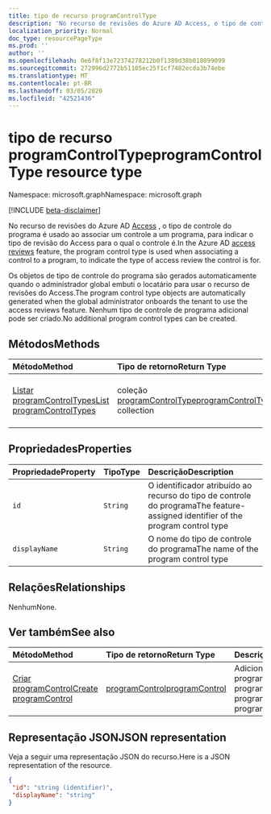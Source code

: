 ```yaml
---
title: tipo de recurso programControlType
description: 'No recurso de revisões do Azure AD Access, o tipo de controle do programa é usado ao associar um controle a um programa, para indicar o tipo de revisão do Access para o qual o controle é.  '
localization_priority: Normal
doc_type: resourcePageType
ms.prod: ''
author: ''
ms.openlocfilehash: 0e6f8f13e72374278212b0f1389d38b018099099
ms.sourcegitcommit: 272996d2772b51105ec25f1cf7482ecda3b74ebe
ms.translationtype: MT
ms.contentlocale: pt-BR
ms.lasthandoff: 03/05/2020
ms.locfileid: "42521436"
---
```

# <a name="programcontroltype-resource-type"></a><span data-ttu-id="146a9-103">tipo de recurso programControlType</span><span class="sxs-lookup"><span data-stu-id="146a9-103">programControlType resource type</span></span>

<span data-ttu-id="146a9-104">Namespace: microsoft.graph</span><span class="sxs-lookup"><span data-stu-id="146a9-104">Namespace: microsoft.graph</span></span>

[!INCLUDE [beta-disclaimer](../../includes/beta-disclaimer.md)]

<span data-ttu-id="146a9-105">No recurso de revisões do Azure AD [Access](accessreviews-root.md) , o tipo de controle do programa é usado ao associar um controle a um programa, para indicar o tipo de revisão do Access para o qual o controle é.</span><span class="sxs-lookup"><span data-stu-id="146a9-105">In the Azure AD [access reviews](accessreviews-root.md) feature, the program control type is used when associating a control to a program, to indicate the type of access review the control is for.</span></span>  

<span data-ttu-id="146a9-106">Os objetos de tipo de controle do programa são gerados automaticamente quando o administrador global embuti o locatário para usar o recurso de revisões do Access.</span><span class="sxs-lookup"><span data-stu-id="146a9-106">The program control type objects are automatically generated when the global administrator onboards the tenant to use the access reviews feature.</span></span>  <span data-ttu-id="146a9-107">Nenhum tipo de controle de programa adicional pode ser criado.</span><span class="sxs-lookup"><span data-stu-id="146a9-107">No additional program control types can be created.</span></span>


## <a name="methods"></a><span data-ttu-id="146a9-108">Métodos</span><span class="sxs-lookup"><span data-stu-id="146a9-108">Methods</span></span>

| <span data-ttu-id="146a9-109">Método</span><span class="sxs-lookup"><span data-stu-id="146a9-109">Method</span></span>           | <span data-ttu-id="146a9-110">Tipo de retorno</span><span class="sxs-lookup"><span data-stu-id="146a9-110">Return Type</span></span>    |<span data-ttu-id="146a9-111">Descrição</span><span class="sxs-lookup"><span data-stu-id="146a9-111">Description</span></span>|
|:---------------|:--------|:----------|
|[<span data-ttu-id="146a9-112">Listar programControlTypes</span><span class="sxs-lookup"><span data-stu-id="146a9-112">List programControlTypes</span></span>](../api/programcontroltype-list.md) | <span data-ttu-id="146a9-113">coleção [programControlType](programcontroltype.md)</span><span class="sxs-lookup"><span data-stu-id="146a9-113">[programControlType](programcontroltype.md) collection</span></span>| <span data-ttu-id="146a9-114">Listar tipos de controle de programa.</span><span class="sxs-lookup"><span data-stu-id="146a9-114">List program control types.</span></span> |

## <a name="properties"></a><span data-ttu-id="146a9-115">Propriedades</span><span class="sxs-lookup"><span data-stu-id="146a9-115">Properties</span></span>
| <span data-ttu-id="146a9-116">Propriedade</span><span class="sxs-lookup"><span data-stu-id="146a9-116">Property</span></span>     | <span data-ttu-id="146a9-117">Tipo</span><span class="sxs-lookup"><span data-stu-id="146a9-117">Type</span></span>   |<span data-ttu-id="146a9-118">Descrição</span><span class="sxs-lookup"><span data-stu-id="146a9-118">Description</span></span>|
|:---------------|:--------|:----------|
| `id`                     |`String`                | <span data-ttu-id="146a9-119">O identificador atribuído ao recurso do tipo de controle do programa</span><span class="sxs-lookup"><span data-stu-id="146a9-119">The feature-assigned identifier of the program control type</span></span>                                      |
| `displayName`            |`String`                | <span data-ttu-id="146a9-120">O nome do tipo de controle do programa</span><span class="sxs-lookup"><span data-stu-id="146a9-120">The name of the program control type</span></span>                                                             |


## <a name="relationships"></a><span data-ttu-id="146a9-121">Relações</span><span class="sxs-lookup"><span data-stu-id="146a9-121">Relationships</span></span>

<span data-ttu-id="146a9-122">Nenhum</span><span class="sxs-lookup"><span data-stu-id="146a9-122">None.</span></span>


## <a name="see-also"></a><span data-ttu-id="146a9-123">Ver também</span><span class="sxs-lookup"><span data-stu-id="146a9-123">See also</span></span>

| <span data-ttu-id="146a9-124">Método</span><span class="sxs-lookup"><span data-stu-id="146a9-124">Method</span></span>           | <span data-ttu-id="146a9-125">Tipo de retorno</span><span class="sxs-lookup"><span data-stu-id="146a9-125">Return Type</span></span>    |<span data-ttu-id="146a9-126">Descrição</span><span class="sxs-lookup"><span data-stu-id="146a9-126">Description</span></span>|
|:---------------|:--------|:----------|
|[<span data-ttu-id="146a9-127">Criar programControl</span><span class="sxs-lookup"><span data-stu-id="146a9-127">Create programControl</span></span>](../api/programcontrol-create.md) |     [<span data-ttu-id="146a9-128">programControl</span><span class="sxs-lookup"><span data-stu-id="146a9-128">programControl</span></span>](programcontrol.md) |   <span data-ttu-id="146a9-129">Adicionar um programControl a um programa.</span><span class="sxs-lookup"><span data-stu-id="146a9-129">Add a programControl to a program.</span></span>|


## <a name="json-representation"></a><span data-ttu-id="146a9-130">Representação JSON</span><span class="sxs-lookup"><span data-stu-id="146a9-130">JSON representation</span></span>

<span data-ttu-id="146a9-131">Veja a seguir uma representação JSON do recurso.</span><span class="sxs-lookup"><span data-stu-id="146a9-131">Here is a JSON representation of the resource.</span></span>

<!-- {
  "blockType": "resource",
  "optionalProperties": [

  ],
  "@odata.type": "microsoft.graph.programControlType"
}-->

```json
{
 "id": "string (identifier)",
 "displayName": "string"
}

```

<!--
{
  "type": "#page.annotation",
  "description": "programControlType resource",
  "keywords": "",
  "section": "documentation",
  "tocPath": "",
  "suppressions": []
}
-->
